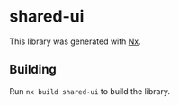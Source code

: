 # shared-ui

This library was generated with [Nx](https://nx.dev).

## Building

Run `nx build shared-ui` to build the library.
